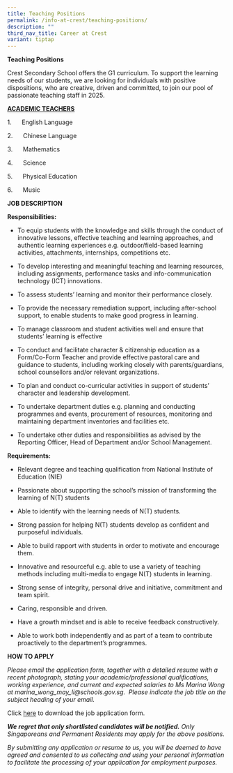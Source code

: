 ```yaml
---
title: Teaching Positions
permalink: /info-at-crest/teaching-positions/
description: ""
third_nav_title: Career at Crest
variant: tiptap
---
```

<p><strong>Teaching Positions</strong>
</p>
<p>Crest Secondary School offers the G1 curriculum. To support the learning
needs of our students, we are looking for individuals with positive dispositions,
who are creative, driven and committed, to join our pool of passionate
teaching staff in 2025.</p>
<p></p>
<p><strong><u>ACADEMIC TEACHERS</u></strong>
</p>
<p>1.&nbsp;&nbsp;&nbsp;&nbsp;&nbsp; English Language</p>
<p>2.&nbsp;&nbsp;&nbsp;&nbsp;&nbsp; Chinese Language &nbsp;&nbsp;&nbsp;&nbsp;&nbsp;&nbsp;&nbsp;&nbsp;&nbsp;&nbsp;&nbsp;&nbsp;</p>
<p>3.&nbsp;&nbsp;&nbsp;&nbsp;&nbsp; Mathematics</p>
<p>4.&nbsp;&nbsp;&nbsp;&nbsp;&nbsp; Science</p>
<p>5.&nbsp;&nbsp;&nbsp;&nbsp;&nbsp; Physical Education</p>
<p>6.&nbsp;&nbsp;&nbsp;&nbsp;&nbsp; Music</p>
<p></p>
<p></p>
<p></p>
<p><strong>JOB DESCRIPTION</strong>
</p>
<p></p>
<p><strong>Responsibilities:</strong>
</p>
<ul data-tight="true" class="tight">
<li>
<p>To equip students with the knowledge and skills through the conduct of
innovative lessons, effective teaching and learning approaches, and authentic
learning experiences e.g. outdoor/field-based learning activities, attachments,
internships, competitions etc.</p>
</li>
<li>
<p>To develop interesting and meaningful teaching and learning resources,
including assignments, performance tasks and info-communication technology
(ICT) innovations.</p>
</li>
<li>
<p>To assess students’ learning and monitor their performance closely.</p>
</li>
<li>
<p>To provide the necessary remediation support, including after-school support,
to enable students to make good progress in learning.</p>
</li>
<li>
<p>To manage classroom and student activities well and ensure that students’
learning is effective</p>
</li>
<li>
<p>To conduct and facilitate character &amp; citizenship education as a Form/Co-Form
Teacher and provide effective pastoral care and guidance to students, including
working closely with parents/guardians, school counsellors and/or relevant
organizations.</p>
</li>
<li>
<p>To plan and conduct co-curricular activities in support of students’ character
and leadership development.</p>
</li>
<li>
<p>To undertake department duties e.g. planning and conducting programmes
and events, procurement of resources, monitoring and maintaining department
inventories and facilities etc.</p>
</li>
<li>
<p>To undertake other duties and responsibilities as advised by the Reporting
Officer, Head of Department and/or School Management.</p>
</li>
</ul>
<p><strong>Requirements:</strong>
</p>
<ul data-tight="true" class="tight">
<li>
<p>Relevant degree and teaching qualification from National Institute of
Education (NIE)</p>
</li>
<li>
<p>Passionate about supporting the school’s mission of transforming the learning
of N(T) students</p>
</li>
<li>
<p>Able to identify with the learning needs of N(T) students.</p>
</li>
<li>
<p>Strong passion for helping N(T) students develop as confident and purposeful
individuals.</p>
</li>
<li>
<p>Able to build rapport with students in order to motivate and encourage
them.</p>
</li>
<li>
<p>Innovative and resourceful e.g. able to use a variety of teaching methods
including multi-media to engage N(T) students in learning.</p>
</li>
<li>
<p>Strong sense of integrity, personal drive and initiative, commitment and
team spirit.</p>
</li>
<li>
<p>Caring, responsible and driven.</p>
</li>
<li>
<p>Have a growth mindset and is able to receive feedback constructively.</p>
</li>
<li>
<p>Able to work both independently and as part of a team to contribute proactively
to the department’s programmes.</p>
</li>
</ul>
<p></p>
<p><strong>HOW TO APPLY</strong>
</p>
<p><em>Please email the application form, together with a detailed resume with a recent photograph, stating your academic/professional qualifications, working experience, and current and expected salaries to Ms Marina Wong at <a rel="noopener noreferrer nofollow" target="_blank">marina_wong_may_li@schools.gov.sg</a>. &nbsp;Please indicate the job title on the subject heading of your email.</em>
</p>
<p></p>
<p>Click <a href="/files/Application_Form_Secondment_Teaching.pdf" rel="noopener noreferrer nofollow" target="_blank">here</a> to
download the job application form.</p>
<p></p>
<p><strong><em>We regret that only shortlisted candidates will be notified.</em></strong><em> Only Singaporeans and Permanent Residents may apply for the above positions.</em>
</p>
<p><em>By submitting any application or resume to us, you will be deemed to have agreed and consented to us collecting and using your personal information to facilitate the processing of your application for employment purposes.</em>
</p>